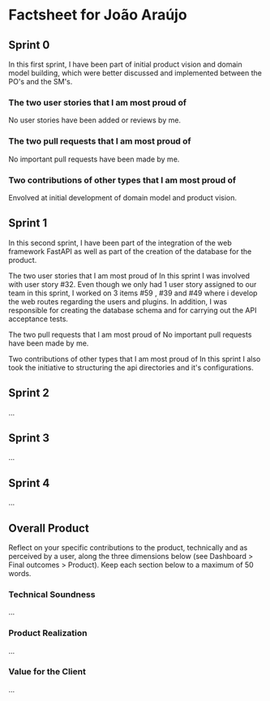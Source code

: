 # Factsheet for João Araújo

## Sprint 0

In this first sprint, I have been part of initial product vision and domain model building, which were better discussed and implemented between the PO's and the SM's.

### The two user stories that I am most proud of

No user stories have been added or reviews by me.

### The two pull requests that I am most proud of

No important pull requests have been made by me.

### Two contributions of other types that I am most proud of

Envolved at initial development of domain model and product vision.

## Sprint 1

In this second sprint, I have been part of the integration of the web framework FastAPI as well as part of the creation of the database for the product.

The two user stories that I am most proud of
In this sprint I was involved with user story #32. Even though we only had 1 user story assigned to our team in this sprint, I worked on 3 items #59 , #39 and #49 where i develop the web routes regarding the users and plugins. In addition, I was responsible for creating the database schema and for carrying out the API acceptance tests.

The two pull requests that I am most proud of
No important pull requests have been made by me.

Two contributions of other types that I am most proud of
In this sprint I also took the initiative to structuring the api directories and it's configurations.


## Sprint 2

...


## Sprint 3

...


## Sprint 4

...


## Overall Product

Reflect on your specific contributions to the product, technically and as perceived by a user, along the three dimensions below (see Dashboard > Final outcomes > Product). Keep each section below to a maximum of 50 words.


### Technical Soundness

...


### Product Realization

...


### Value for the Client

...
